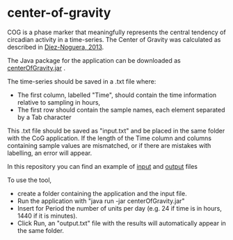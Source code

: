 # center-of-gravity

COG is a phase marker that meaningfully represents the central tendency of circadian activity in a time-series.
The Center of Gravity was calculated as described
in [Díez-Noguera, 2013](https://www.ncbi.nlm.nih.gov/pmc/articles/PMC3723718/).

The Java package for the application can be downloaded
as [centerOfGravity.jar](https://github.com/luca-gas/center-of-gravity/blob/master/out/artifacts/centerOfGravity_jar/centerOfGravity.jar)
.

The time-series should be saved in a .txt file where:

- The first column, labelled "Time", should contain the time information relative to sampling in hours,
- The first row should contain the sample names, each element separated by a Tab character

This .txt file should be saved as "input.txt" and be placed in the same folder with the CoG application. If the length
of the Time column and columns containing sample values are mismatched, or if there are mistakes with labelling, an
error will appear.

In this repository you can find an example
of [input](https://github.com/luca-gas/center-of-gravity/blob/master/input.txt)
and [output](https://github.com/luca-gas/center-of-gravity/blob/master/output.txt) files

To use the tool,

- create a folder containing the application and the input file.
- Run the application with "java run -jar centerOfGravity.jar"
- Insert for Period the number of units per day (e.g. 24 if time is in hours, 1440 if it is minutes).
- Click Run, an "output.txt" file with the results will automatically appear in the same folder.
